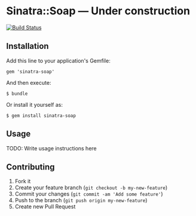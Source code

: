 # Sinatra::Soap — Under construction

[![Build Status](https://travis-ci.org/IvanShamatov/sinatra-soap.png?branch=master)](https://travis-ci.org/IvanShamatov/sinatra-soap)

## Installation

Add this line to your application's Gemfile:

    gem 'sinatra-soap'

And then execute:

    $ bundle

Or install it yourself as:

    $ gem install sinatra-soap

## Usage

TODO: Write usage instructions here

## Contributing

1. Fork it
2. Create your feature branch (`git checkout -b my-new-feature`)
3. Commit your changes (`git commit -am 'Add some feature'`)
4. Push to the branch (`git push origin my-new-feature`)
5. Create new Pull Request
